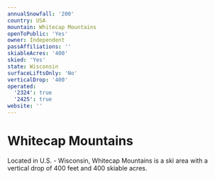 ```yaml
---
annualSnowfall: '200'
country: USA
mountain: Whitecap Mountains
openToPublic: 'Yes'
owner: Independent
passAffiliations: ''
skiableAcres: '400'
skied: 'Yes'
state: Wisconsin
surfaceLiftsOnly: 'No'
verticalDrop: '400'
operated:
  '2324': true
  '2425': true
website: ''
---
```



# Whitecap Mountains

Located in U.S. - Wisconsin, Whitecap Mountains is a ski area with a vertical drop of 400 feet and 400 skiable acres.

